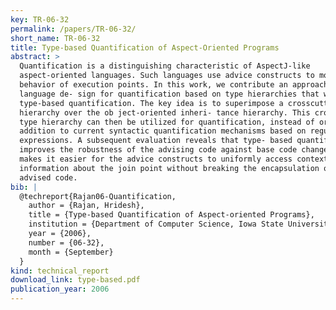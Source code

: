 ```yaml
---
key: TR-06-32
permalink: /papers/TR-06-32/
short_name: TR-06-32
title: Type-based Quantification of Aspect-Oriented Programs
abstract: >
  Quantification is a distinguishing characteristic of AspectJ-like
  aspect-oriented languages. Such languages use advice constructs to modify the
  behavior of execution points. In this work, we contribute an approach and a
  language de- sign for quantification based on type hierarchies that we call
  type-based quantification. The key idea is to superimpose a crosscutting type
  hierarchy over the ob ject-oriented inheri- tance hierarchy. This crosscutting
  type hierarchy can then be utilized for quantification, instead of or in
  addition to current syntactic quantification mechanisms based on regu- lar
  expressions. A subsequent evaluation reveals that type- based quantification
  improves the robustness of the advising code against base code changes, and
  makes it easier for the advice constructs to uniformly access contextual
  information about the join point without breaking the encapsulation of the
  advised code.
bib: |
  @techreport{Rajan06-Quantification,
    author = {Rajan, Hridesh},
    title = {Type-based Quantification of Aspect-oriented Programs},
    institution = {Department of Computer Science, Iowa State University},
    year = {2006},
    number = {06-32},
    month = {September}
  }
kind: technical_report
download_link: type-based.pdf
publication_year: 2006
---
```

